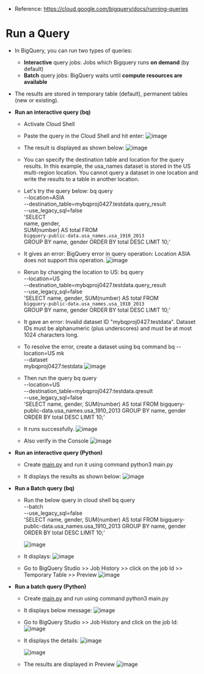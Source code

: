 - Reference: https://cloud.google.com/bigquery/docs/running-queries
# Run a Query #
- In BigQuery, you can run two types of queries:
  - **Interactive** query jobs: Jobs which Bigquery runs **on demand** (by default)
  - **Batch** query jobs: BigQuery waits until **compute resources are available** 
- The results are stored in temporary table (default), permanent tables (new or existing).
- **Run an interactive query (bq)**
  - Activate Cloud Shell
  - Paste the query in the Cloud Shell and hit enter:
  ![image](https://github.com/Ajit1279/GCP_Learning/assets/81754034/3f8dc580-03a8-4c98-b32d-341a64039130)

  - The result is displayed as shown below:
  ![image](https://github.com/Ajit1279/GCP_Learning/assets/81754034/6a56408f-d59f-49b0-9cad-58e37f8dab7f)

  - You can specify the destination table and location for the query results. In this example, the usa_names dataset is stored in the US multi-region location. You cannot query a dataset in one location and write the results to a table in another location.

  - Let's try the query below:
    bq query \
    --location=ASIA \
    --destination_table=mybqproj0427.testdata.query_result \
    --use_legacy_sql=false \
    'SELECT       
       name, gender,      
       SUM(number) AS total 
     FROM       
       `bigquery-public-data.usa_names.usa_1910_2013`     
     GROUP BY
       name, gender
     ORDER BY
       total DESC
     LIMIT 10;'
    
  - It gives an error: BigQuery error in query operation: Location ASIA does not support this operation.
    ![image](https://github.com/Ajit1279/GCP_Learning/assets/81754034/94dee83a-4f34-4af9-9871-8b759bdf2326)

  - Rerun by changing the location to US:
    bq query \
    --location=US \
    --destination_table=mybqproj0427.testdata.query_result \
    --use_legacy_sql=false \
    'SELECT name, gender, SUM(number) AS total 
     FROM       
       `bigquery-public-data.usa_names.usa_1910_2013`     
     GROUP BY
       name, gender
     ORDER BY
       total DESC
     LIMIT 10;'

  - It gave an error: Invalid dataset ID "mybqproj0427.testdata". Dataset IDs must be alphanumeric (plus underscores) and must be at most 1024 characters long. 

  - To resolve the error, create a dataset using bq command
    bq --location=US mk \
    --dataset \
    mybqproj0427:testdata
    ![image](https://github.com/Ajit1279/GCP_Learning/assets/81754034/71ec8c44-384a-4d4e-8a2e-4051e18130f9)

  - Then run the query
    bq query \
    --location=US \
    --destination_table=mybqproj0427:testdata.qresult \
    --use_legacy_sql=false \
    'SELECT name, gender, SUM(number) AS total FROM bigquery-public-data.usa_names.usa_1910_2013 GROUP BY name, gender ORDER BY total DESC LIMIT 10;'
    
  - It runs successfully.
    ![image](https://github.com/Ajit1279/GCP_Learning/assets/81754034/b6bf28a9-3bc6-4e7c-af64-0d3e079debec)
 
  - Also verify in the Console
    ![image](https://github.com/Ajit1279/GCP_Learning/assets/81754034/4880670a-c373-46d6-8ce1-449b9af8bea7)
    

- **Run an interactive query (Python)**
  - Create [main.py](https://github.com/Ajit1279/GCP_Learning/blob/main/20240316_BigDataAnalytics/240420_BigQuery/240510_BQ_RunQuery/interactive_main.py) and run it using command python3 main.py

  - It displays the results as shown below:
    ![image](https://github.com/Ajit1279/GCP_Learning/assets/81754034/4f7fc39d-a3d1-4d91-98af-3a8aaae2853b)
   
- **Run a Batch query (bq)**
  - Run the below query in cloud shell
    bq query \
    --batch \
    --use_legacy_sql=false \
    'SELECT name, gender, SUM(number) AS total FROM bigquery-public-data.usa_names.usa_1910_2013 GROUP BY name, gender ORDER BY total DESC LIMIT 10;'
    
    ![image](https://github.com/Ajit1279/GCP_Learning/assets/81754034/384dbf99-ff5b-48ad-a0fc-158578917df7)

  - It displays:
    ![image](https://github.com/Ajit1279/GCP_Learning/assets/81754034/842459d8-a867-44f1-92bf-76751f17c329)

  - Go to BigQuery Studio >> Job History >> click on the job Id >> Temporary Table >> Preview
    ![image](https://github.com/Ajit1279/GCP_Learning/assets/81754034/10b56aae-ba29-4cdb-a956-3a31dbc174d9)


- **Run a batch query (Python)**
  - Create [main.py](https://github.com/Ajit1279/GCP_Learning/blob/main/20240316_BigDataAnalytics/240420_BigQuery/240510_BQ_RunQuery/Batch_main.py) and run using command python3 main.py
  - It displays below message:
    ![image](https://github.com/Ajit1279/GCP_Learning/assets/81754034/40af0444-42b5-414e-b759-de39b2ff7dc7)

  -  Go to BigQuery Studio >> Job History and click on the job Id:
    ![image](https://github.com/Ajit1279/GCP_Learning/assets/81754034/4112c695-7e23-45df-b856-5bbae25a932e)

  - It displays the details:
    ![image](https://github.com/Ajit1279/GCP_Learning/assets/81754034/227556c3-86b5-468d-9d3d-5aeb7aae47fb)

    ![image](https://github.com/Ajit1279/GCP_Learning/assets/81754034/1ebe0385-6037-4611-8252-994f18c5576b)

  - The results are displayed in Preview
    ![image](https://github.com/Ajit1279/GCP_Learning/assets/81754034/45be4c4f-a096-4f8d-aa40-cc71f400122c)
